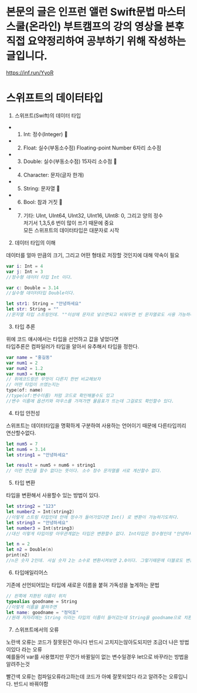 # 본문의 글은 인프런 앨런 Swift문법 마스터 스쿨(온라인) 부트캠프의 강의 영상을 본후 직접 요약정리하여 공부하기 위해 작성하는 글입니다.
https://inf.run/YyoR

# 스위프트의 데이터타입

1. 스위프트(Swift)의 데이터 타입   

- 1) Int: 정수(Integer) 🔸   
- 2) Float: 실수(부동소수점) Floating-point Number  6자리 소수점   
- 3) Double: 실수(부동소수점) 15자리 소수점 🔸   
- 4) Character: 문자(글자 한개)   
- 5) String: 문자열 🔸   
- 6) Bool: 참과 거짓 🔸   
- 7) 기타: UInt, UInt64, UInt32, UInt16, UInt8:  0, 그리고 양의 정수    
저기서 1,3,5,6 번이 많이 쓰기 때문에 중요   
모든 스위프트의 데이터타입은 대문자로 시작    
   
2. 데이터 타입의 이해

데이터를 얼마 만큼의 크기, 그리고 어떤 형태로 저장할 것인지에 대해 약속이 필요    
```swift
var i: Int = 4
var j: Int = 3
//정수형 데이터 타입 Int 이다.

var c: Double = 3.14
//실수형 데이터타입 Double이다.

let str1: String = "안녕하세요"
let str: String = "" 
//문자열 타입 스트링인데. ""이상에 문자르 넣으면되고 비워두면 빈 문자열로도 사용 가능하다.
```

3. 타입 추론

위에 코드 얘시에서는 타입을 선언하고 값을 넣었다면   
타입추론은 컴파일러가 타입을 알아서 유추해서 타입을 정한다.   

```swift
var name = "홍길동"
var num1 = 2
var num2 = 1.2
var num3 = true
// 위에코드랑은 무엇이 다른지 한번 비교해보자
// 어떤 타입이 쓰였는지는 
type(of: name)
//type(of:변수이름) 처럼 코드로 확인해볼수도 있고
//변수 이름에 옵션키와 마우스를 가져가면 물음표가 뜨는데 그걸로도 확인할수 있다.
```

4. 타입 안전성

스위프트는 데이터타입을 명확하게 구분하여 사용하는 언어이기 때문에 다른타입끼리 연산할수없다.   

```swift
let num5 = 7
let num6 = 3.14
let string1 = "안녕하세요"

let result = num5 + num6 + string1
// 이런 연산을 할수 없다는 뜻이다. 소수 정수 문자열를 서로 계산할수 없다.
```

5. 타입 변환

타입을 변환해서 사용할수 있는 방법이 있다.

```swift
let string2 = "123"
let number2 = Int(string2)
//이렇게 스트링 타입인데 안에 정수가 들어가있다면 Int() 로 변환이 가능하기도하다.
let string3 = "안녕하세요"
let number3 = Int(string3)
//대신 이렇게 타입이랑 아무관계없는 타입은 변환할수 없다. Int타입은 정수형인데 "안녕하세요" 안에서는 정수를 찾아볼수가 없기때문이다.

let n = 2
let n2 = Double(n)
print(n2)
//n은 숫자 2인데. 사실 숫자 2는 소수로 변환시켜보면 2.0이다. 그렇기때문에 더블로도 변환이 가능하다
```

6. 타입애일리어스

기존에 선언되어있는 타입에 새로운 이름을 붙혀 가독성을 높게하는 문법   
```swift
// 왼쪽에 치환된 이름이 위치
typealias goodname = String
//이렇게 이름을 붙혀주면
let name: goodname = "정덕호"
//원래 저자리에는 String 이라는 타입의 이름이 들어갔는데 String을 goodname으로 치환해주었기때문에 이젠 goodname으로도 Strig의 효력을 낼수 있는거다.
```

7. 스위프트에서의 오류   

노란색 오류는 코드가 잘못된건 아니다 반드시 고치지는않아도되지만 조금더 나은 방법이있다 라는 오류   
예를들어 var를 사용했지만 무언가 바뀔일이 없는 변수일경우 let으로 바꾸라는 방법을 알려주는것   

빨간색 오류는 컴파일오류라고하는데 코드가 아예 잘못되었다 라고 알려주는 오류입니다. 반드시 바꿔야함    